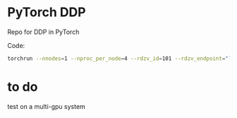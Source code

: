 # PyTorch DDP


Repo for DDP in PyTorch


Code:

```bash
torchrun --nnodes=1 --nproc_per_node=4 --rdzv_id=101 --rdzv_endpoint="localhost:5601" main_pt.py
```


# to do

test on a multi-gpu system
